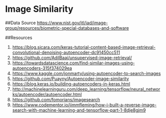 # Image Similarity


##Data Source
https://www.nist.gov/itl/iad/image-group/resources/biometric-special-databases-and-software

##Resources
1) https://blog.sicara.com/keras-tutorial-content-based-image-retrieval-convolutional-denoising-autoencoder-dc91450cc511
2) https://github.com/AdilBaaj/unsupervised-image-retrieval/
3) https://towardsdatascience.com/find-similar-images-using-autoencoders-315f374029ea
4) https://www.kaggle.com/jonmarty/using-autoencoder-to-search-images
5) https://github.com/Puayny/Autoencoder-image-similarity
6) https://blog.keras.io/building-autoencoders-in-keras.html
7) http://machinelearninguru.com/deep_learning/tensorflow/neural_networks/autoencoder/autoencoder.html
8) https://github.com/fomorians/imagesearch
9) https://www.codementor.io/jimmfleming/how-i-built-a-reverse-image-search-with-machine-learning-and-tensorflow-part-1-8dje8gjm9
